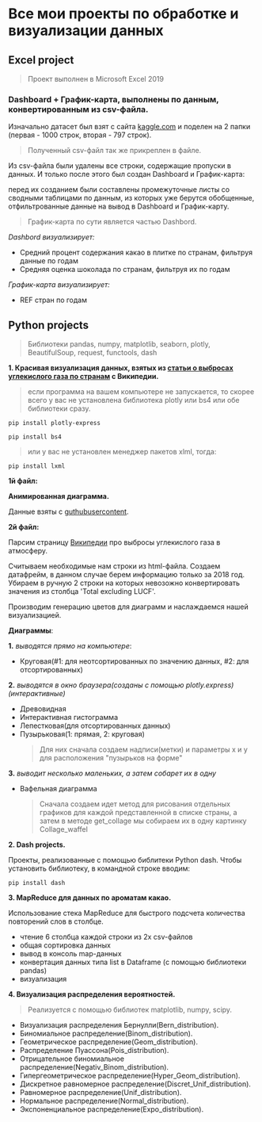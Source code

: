 # Все мои проекты по обработке и визуализации данных

## Excel project 

> Проект выполнен в Microsoft Excel 2019 

### Dashboard + График-карта, выполнены по данным, конвертированным из csv-файла. 

Изначально датасет был взят с сайта [kaggle.com](https://www.kaggle.com/datasets/abhishekpatel/flavors-of-cacaocsv) и поделен на 2 папки (первая - 1000 строк, вторая - 797 строк).

> Полученный csv-файл так же прикреплен в файле. 

Из csv-файла были удалены все строки, содержащие пропуски в данных. И только после этого был создан Dashboard и График-карта:

перед их созданием были составлены промежуточные листы со сводными таблицами по данным, из которых уже берутся обобщенные, отфильтрованные данные на вывод в Dashboard и График-карту. 

> Грaфик-карта по сути является частью Dashbord.

*Dashbord визуализирует:*

- Средний процент содержания какао в плитке по странам, фильтруя данные по годам
- Средняя оценка шоколада по странам, фильтруя их по годам

*График-карта визуализирует:*

- REF стран по годам

## Python projects 

> Библиотеки pandas, numpy, matplotlib, seaborn, plotly, BeautifulSoup, request, functools, dash

**1. Красивая визуализация данных, взятых из [статьи о выбросах углекислого газа по странам](https://en.wikipedia.org/wiki/List_of_countries_by_carbon_dioxide_emissions) с Википедии.**

 > если программа на вашем компьютере не запускается, то скорее всего у вас не установлена библиотека plotly или bs4 или обе библиотеки сразу. 

    pip install plotly-express
    
    pip install bs4
    
> или у вас не установлен менеджер пакетов xlml, тогда:

```
pip install lxml
```
__1й файл:__

**Анимированная диаграмма.**

 Данные взяты с [guthubusercontent](https://raw.githubusercontent.com/CSSEGISandData/COVID-19/master/csse_covid_19_data/csse_covid_19_time_series/time_series_covid19_deaths_global.csv).

__2й файл:__

 Парсим страницу [Википедии](https://en.wikipedia.org/wiki/List_of_countries_by_carbon_dioxide_emissions) про выбросы углекислого газа в атмосферу. 

 Считываем необходимые нам строки из html-файла. Создаем датафрейм, в данном случае берем информацию только за 2018 год. Убираем в ручную 2 строки на которых невозожно конвертировать значения из столбца 'Total excluding LUCF'.

 Производим генерацию цветов для диаграмм и наслаждаемся нашей визуализацией.

**Диаграммы**:

 **1.** *выводятся прямо на компьютере*:
 - Круговая(#1: для неотсортированных по значению данных, #2: для отсортированных)
 
 **2.** *выводятся в окно браузера(созданы с помощью plotly.express)(интерактивные)*
 - Древовидная
 - Интерактивная гистограмма
 - Лепестковая(для отсортированных данных)
 - Пузырьковая(1: прямая, 2: круговая)
   > Для них сначала создаем надписи(метки) и параметры х и у для расположения "пузырьков на форме"
 
 **3.** *выводит несколько маленьких, а затем собарет их в одну*
 - Вафельная диаграмма
   > Сначала создаем идет метод для рисования отдельных графиков для каждой представленной в списке страны, а затем в методе get_collage мы собираем их в одну картинку Collage_waffel

**2. Dash projects.**

Проекты, реализованные с помощью библитеки Python dash.
Чтобы установить библиотеку, в командной строке вводим:

```
pip install dash
```

**3. MapReduce для данных по ароматам какао.**

 Использование стека MapReduce для быстрого подсчета количества повторений слов в столбце.

- чтение 6 столбца каждой строки из 2х csv-файлов
- общая сортировка данных
- вывод в консоль map-данных
- конвертация данных типа list в Dataframe (с помощью библиотеки pandas)
- визуализация

**4. Визуализация распределения вероятностей.**

> Реализуется с помощью библиотек matplotlib, numpy, scipy.

 - Визуализация распределения Бернулли(Bern_distribution). 
 - Биномиальное распределение(Binom_distribution).
 - Геометрическое распределение(Geom_distribution).
 - Распределение Пуассона(Pois_distribution).
 - Отрицательное биномиальное распределение(Negativ_Binom_distribution).
 - Гипергеометрическое распределение(Hyper_Geom_distribution).
 - Дискретное равномерное распределение(Discret_Unif_distribution).
 - Равномерное распределение(Unif_distribution).
 - Нормальное распределение(Normal_distribution).
 - Экспоненциальное распределение(Expo_distribution).